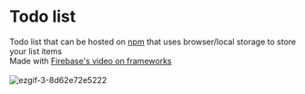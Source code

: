 # Todo list
Todo list that can be hosted on [npm](https://www.npmjs.com/) that uses browser/local storage to store your list items\
Made with [Firebase's video on frameworks](https://youtu.be/cuHDQhDhvPE)\
\
![ezgif-3-8d62e72e5222](https://user-images.githubusercontent.com/45922387/130246772-ae8d8902-c99b-4e42-9814-a58e7d2d18bc.gif)
